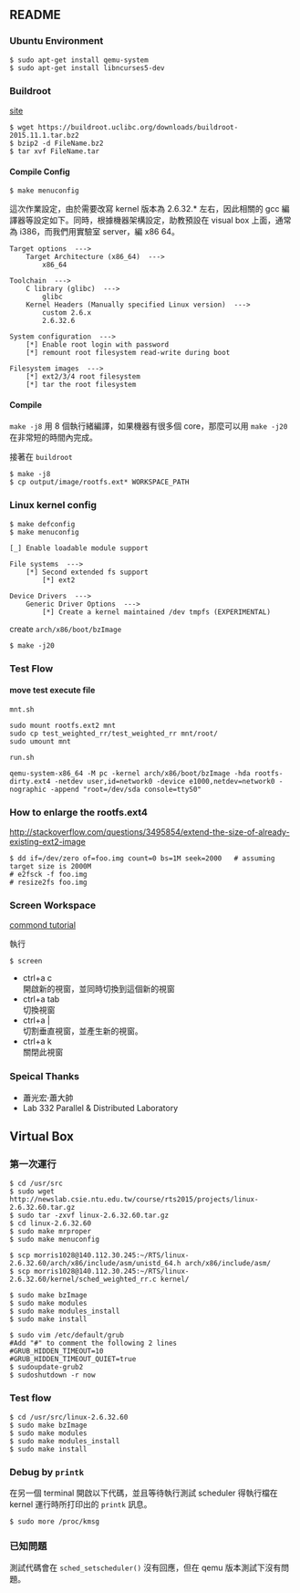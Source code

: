 ## README ##


### Ubuntu Environment ###

```
$ sudo apt-get install qemu-system
$ sudo apt-get install libncurses5-dev
```

### Buildroot ###

[site](https://buildroot.uclibc.org/download.html)

```
$ wget https://buildroot.uclibc.org/downloads/buildroot-2015.11.1.tar.bz2
$ bzip2 -d FileName.bz2
$ tar xvf FileName.tar
```

#### Compile Config ####

```
$ make menuconfig
```

這次作業設定，由於需要改寫 kernel 版本為 2.6.32.* 左右，因此相關的 gcc 編譯器等設定如下。同時，根據機器架構設定，助教預設在 visual box 上面，通常為 i386，而我們用實驗室 server，編 x86 64。

```
Target options  --->
	Target Architecture (x86_64)  --->
		x86_64

Toolchain  --->
	C library (glibc)  --->
		glibc
	Kernel Headers (Manually specified Linux version)  --->
		custom 2.6.x
		2.6.32.6

System configuration  --->
	[*] Enable root login with password
	[*] remount root filesystem read-write during boot 

Filesystem images  ---> 
	[*] ext2/3/4 root filesystem
	[*] tar the root filesystem
```

#### Compile ####

`make -j8` 用 8 個執行緒編譯，如果機器有很多個 core，那麼可以用 `make -j20` 在非常短的時間內完成。

接著在 `buildroot`

```
$ make -j8
$ cp output/image/rootfs.ext* WORKSPACE_PATH
```

### Linux kernel config  ###

```
$ make defconfig
$ make menuconfig
```

```
[_] Enable loadable module support

File systems  ---> 
	[*] Second extended fs support
		[*] ext2

Device Drivers  --->
	Generic Driver Options  ---> 
		[*] Create a kernel maintained /dev tmpfs (EXPERIMENTAL) 
```

create `arch/x86/boot/bzImage`

```
$ make -j20
```

### Test Flow ###

#### move test execute file ####

`mnt.sh`

```
sudo mount rootfs.ext2 mnt
sudo cp test_weighted_rr/test_weighted_rr mnt/root/
sudo umount mnt
```

`run.sh`
```
qemu-system-x86_64 -M pc -kernel arch/x86/boot/bzImage -hda rootfs-dirty.ext4 -netdev user,id=network0 -device e1000,netdev=network0 -nographic -append "root=/dev/sda console=ttyS0"
```

### How to enlarge the rootfs.ext4 ###

http://stackoverflow.com/questions/3495854/extend-the-size-of-already-existing-ext2-image

```
$ dd if=/dev/zero of=foo.img count=0 bs=1M seek=2000   # assuming target size is 2000M
# e2fsck -f foo.img
# resize2fs foo.img 
```

### Screen Workspace ###

[commond tutorial](http://ssorc.tw/19)

執行

```
$ screen
```

* ctrl+a c  
開啟新的視窗，並同時切換到這個新的視窗
* ctrl+a tab  
切換視窗
* ctrl+a |  
切割垂直視窗，並產生新的視窗。
* ctrl+a k  
關閉此視窗


### Speical Thanks ###

* 蕭光宏‧蕭大帥
* Lab 332 Parallel & Distributed Laboratory

## Virtual Box ##

### 第一次運行 ###

```
$ cd /usr/src
$ sudo wget http://newslab.csie.ntu.edu.tw/course/rts2015/projects/linux-2.6.32.60.tar.gz
$ sudo tar -zxvf linux-2.6.32.60.tar.gz
$ cd linux-2.6.32.60
$ sudo make mrproper
$ sudo make menuconfig
```

```
$ scp morris1028@140.112.30.245:~/RTS/linux-2.6.32.60/arch/x86/include/asm/unistd_64.h arch/x86/include/asm/
$ scp morris1028@140.112.30.245:~/RTS/linux-2.6.32.60/kernel/sched_weighted_rr.c kernel/
```

```
$ sudo make bzImage
$ sudo make modules
$ sudo make modules_install
$ sudo make install
```

```
$ sudo vim /etc/default/grub
#Add "#" to comment the following 2 lines
#GRUB_HIDDEN_TIMEOUT=10
#GRUB_HIDDEN_TIMEOUT_QUIET=true
$ sudoupdate-grub2
$ sudoshutdown -r now
```

### Test flow ###

```
$ cd /usr/src/linux-2.6.32.60
$ sudo make bzImage
$ sudo make modules
$ sudo make modules_install
$ sudo make install
```

### Debug by `printk` ###

在另一個 terminal 開啟以下代碼，並且等待執行測試 scheduler 得執行檔在 kernel 運行時所打印出的 `printk` 訊息。

```
$ sudo more /proc/kmsg
```

### 已知問題 ###

測試代碼會在 `sched_setscheduler()` 沒有回應，但在 qemu 版本測試下沒有問題。
